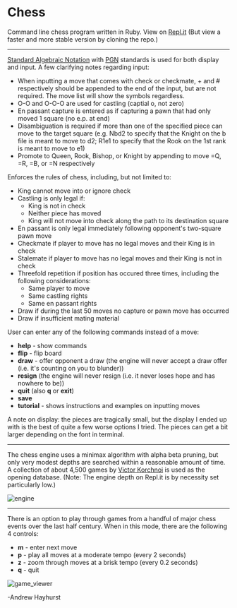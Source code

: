 # Chess

Command line chess program written in Ruby. View on [Repl.it](https://chess.andrewjh271.repl.run/) (But view a faster and more stable version by cloning the repo.)

------

[Standard Algebraic Notation](https://en.wikipedia.org/wiki/Algebraic_notation_(chess)) with [PGN](https://en.wikipedia.org/wiki/Portable_Game_Notation) standards is used for both display and input. A few clarifying notes regarding input:

- When inputting a move that comes with check or checkmate, + and # respectively should be appended to the end of the input, but are not required. The move list will show the symbols regardless.
- O-O and O-O-O are used for castling (captial o, not zero)
- En passant capture is entered as if capturing a pawn that had only moved 1 square (no e.p. at end)
- Disambiguation is required if more than one of the specified piece can move to the target square (e.g. Nbd2 to specify that the Knight on the b file is meant to move to d2; R1e1 to specify that the Rook on  the 1st rank is meant to move to e1)
- Promote to Queen, Rook, Bishop, or Knight by appending to move =Q, =R, =B, or =N respectively

Enforces the rules of chess, including, but not limited to:

- King cannot move into or ignore check
- Castling is only legal if:
  - King is not in check
  - Neither piece has moved
  - King will not move into check along the path to its destination square
- En passant is only legal immediately following opponent's two-square pawn move
- Checkmate if player to move has no legal moves and their King is in check
- Stalemate if player to move has no legal moves and their King is not in check
- Threefold repetition if position has occured three times, including the following considerations:
  - Same player to move
  - Same castling rights
  - Same en passant rights
- Draw if during the last 50 moves no capture or pawn move has occurred
- Draw if insufficient mating material

User can enter any of the following commands instead of a move:

- **help** - show commands
- **flip** - flip board
- **draw** - offer opponent a draw (the engine will never accept a draw offer (i.e. it's counting on you to blunder))
- **resign** (the engine will never resign (i.e. it never loses hope and has nowhere to be))
- **quit** (also **q** or **exit**)
- **save**
- **tutorial** - shows instructions and examples on inputting moves

A note on display: the pieces are tragically small, but the display I ended up with is the best of quite a few worse options I tried. The pieces can get a bit larger depending on the font in terminal.

------

The chess engine uses a minimax algorithm with alpha beta pruning, but only very modest depths are searched within a reasonable amount of time. A collection of about 4,500 games by [Victor Korchnoi](https://en.wikipedia.org/wiki/Viktor_Korchnoi) is used as the opening database. (Note: The engine depth on Repl.it is by necessity set particularly low.)

![engine](public/chess_engine.gif)

------

There is an option to play through games from a handful of major chess events over the last half century. When in this mode, there are the following 4 controls:

- **m** - enter next move
- **p** - play all moves at a moderate tempo (every 2 seconds)
- **z** - zoom through moves at a brisk tempo (every 0.2 seconds)
- **q** - quit

![game_viewer](public/game_viewer.gif)

-Andrew Hayhurst